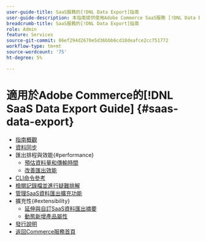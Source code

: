 ```yaml
---
user-guide-title: SaaS服務的[!DNL Data Export]指南
user-guide-description: 本指南提供使用Adobe Commerce SaaS服務 [!DNL Data Export] 擴充功能的詳細指示。
breadcrumb-title: SaaS服務的[!DNL Data Export]指南
role: Admin
feature: Services
source-git-commit: 06ef294d2670e5d36bbb6cd18deafce2cc751772
workflow-type: tm+mt
source-wordcount: '75'
ht-degree: 5%

---
```


# 適用於Adobe Commerce的[!DNL SaaS Data Export Guide] {#saas-data-export}

- [指南概觀](overview.md)
- [資料同步](data-synchronization.md)
- 匯出排程與效能{#performance}
   - [預估資料量和傳輸時間](estimate-data-volume-sync-time.md)
   - [改善匯出效能](customize-export-processing.md)
- [CLI命令參考](data-export-cli-commands.md)
- [檢閱記錄檔並進行疑難排解](troubleshooting-logging.md)
- [管理SaaS資料匯出擴充功能](manage-extension.md)
- 擴充性{#extensibility}
   - [延伸與自訂SaaS資料匯出摘要](extensibility-and-customizations.md)
   - [動態新增產品屬性](add-attribute-dynamically.md)
- [發行說明](release-notes.md)
- [返回Commerce服務首頁](https://experienceleague.adobe.com/docs/commerce-merchant-services/user-guides/home.html)
